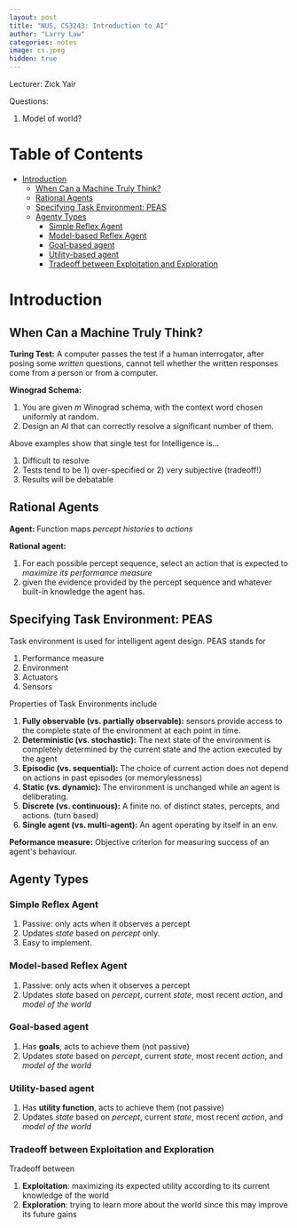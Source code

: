 ```yaml
---
layout: post
title: "NUS, CS3243: Introduction to AI"
author: "Larry Law"
categories: notes
image: cs.jpeg
hidden: true
---
```

Lecturer: Zick Yair <br>

Questions:
1. Model of world?

<!-- omit in toc -->
# Table of Contents
- [Introduction](#introduction)
  - [When Can a Machine Truly Think?](#when-can-a-machine-truly-think)
  - [Rational Agents](#rational-agents)
  - [Specifying Task Environment: PEAS](#specifying-task-environment-peas)
  - [Agenty Types](#agenty-types)
    - [Simple Reflex Agent](#simple-reflex-agent)
    - [Model-based Reflex Agent](#model-based-reflex-agent)
    - [Goal-based agent](#goal-based-agent)
    - [Utility-based agent](#utility-based-agent)
    - [Tradeoff between Exploitation and Exploration](#tradeoff-between-exploitation-and-exploration)

# Introduction
## When Can a Machine Truly Think?

**Turing Test:**  A computer passes the test if a human interrogator, after
posing some *written* questions, cannot tell whether the written responses come from a person or from a computer. 

**Winograd Schema:** 
1. You are given *m* Winograd schema, with the context word chosen uniformly at random.
2. Design an AI that can correctly resolve a significant number of them.

Above examples show that single test for Intelligence is...
1. Difficult to resolve
2. Tests tend to be 1) over-specified or 2) very subjective (tradeoff!)
3. Results will be debatable

## Rational Agents

**Agent:** Function maps *percept histories* to *actions*

**Rational agent:**
1. For each possible percept sequence, select an action that is expected to *maximize its performance measure*
2. given the evidence provided by the percept sequence and whatever built-in knowledge the agent has.

## Specifying Task Environment: PEAS

Task environment is used for intelligent agent design. PEAS stands for
1. Performance measure
2. Environment
3. Actuators
4. Sensors

Properties of Task Environments include
1. **Fully observable (vs. partially observable):** sensors provide access to the complete state of the environment at each point in time.
2. **Deterministic (vs. stochastic):** The next state of the environment is completely determined by the current state and the action executed by the agent
3. **Episodic (vs. sequential):** The choice of current action does not depend on actions in past episodes (or memorylessness)
4. **Static (vs. dynamic):** The environment is unchanged while an agent is
deliberating.
5. **Discrete (vs. continuous):** A finite no. of distinct states, percepts, and actions. (turn based)
6. **Single agent (vs. multi-agent):** An agent operating by itself in an env.

**Peformance measure:** Objective criterion for measuring success of an agent's behaviour.

## Agenty Types
### Simple Reflex Agent
1. Passive: only acts when it observes a percept
2. Updates *state* based on *percept* only.
3. Easy to implement.

### Model-based Reflex Agent
1. Passive: only acts when it observes a percept
2. Updates *state* based on *percept*, current *state*, most recent *action*, and *model of the world*

### Goal-based agent
1. Has **goals**, acts to achieve them (not passive)
2. Updates *state* based on *percept*, current *state*, most recent *action*, and *model of the world*

### Utility-based agent
1. Has **utility function**, acts to achieve them (not passive)
2. Updates *state* based on *percept*, current *state*, most recent *action*, and *model of the world*

### Tradeoff between Exploitation and Exploration
Tradeoff between
1. **Exploitation**: maximizing its expected utility according to its current knowledge of the world
2. **Exploration**: trying to learn more about the world since this may improve its future gains
